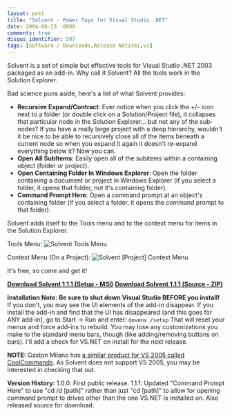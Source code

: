 ```yaml
---
layout: post
title: "Solvent - Power Toys for Visual Studio .NET"
date: 2004-06-25 -0800
comments: true
disqus_identifier: 597
tags: [Software / Downloads,Release Notices,vs]
---
```

Solvent is a set of simple but effective tools for Visual Studio .NET
2003 packaged as an add-in. Why call it Solvent? All the tools work in
the Solution Explorer.
 
 Bad science puns aside, here's a list of what Solvent provides:
-   **Recursive Expand/Contract**: Ever notice when you click the +/-
    icon next to a folder (or double click on a Solution/Project file),
    it collapses that particular node in the Solution Explorer... but
    not any of the sub-nodes? If you have a really large project with a
    deep hierarchy, wouldn't it be nice to be able to recursively close
    all of the items beneath a current node so when you expand it again
    it doesn't re-expand everything below it? Now you can.
-   **Open All SubItems**: Easily open all of the subitems within a
    containing object (folder or project).
-   **Open Containing Folder In Windows Explorer**: Open the folder
    containing a document or project in Windows Explorer (if you select
    a folder, it opens that folder, not it's containing folder).
-   **Command Prompt Here**: Open a command prompt at an object's
    containing folder (if you select a folder, it opens the command
    prompt to that folder).


 
 Solvent adds itself to the Tools menu and to the context menu for items
in the Solution Explorer.
 
 Tools Menu:
 ![Solvent Tools
Menu](https://hyqi8g.blu.livefilestore.com/y2p2XpE0qZNmHBcBrP88MjkIvRXWY23c0Gpk_WWtRuCiGNWSwfU3yn43Vxpn2eskx4rgJ-2hJqY0LOA46dDKoHJrzg_kWF18JaLUKmn3nJFGaI/20040625solventtoolsmenu.gif?psid=1)
 
 Context Menu (On a Project):
 ![Solvent [Project] Context
Menu](https://hyqi8g.blu.livefilestore.com/y2pFoM50LtX3ZNYV5L8qfofDFfxNiNMRw1FNURkQpMIVRviOjdBrMTwy1M5g8J9albzdMgU1bafgAQNpNPbSLjaI8TglmaqRkKI3J3C-37PRmQ/20040625solventcontextmenu.gif?psid=1)
 
 It's free, so come and get it!
 
 **[Download Solvent 1.1.1 (Setup -
MSI)](https://onedrive.live.com/redir?resid=C2CB832A5EC9B707!45403&authkey=!ABLyja07P6_qyeM&ithint=file%2cmsi)**
 **[Download Solvent 1.1.1 (Source -
ZIP)](https://onedrive.live.com/redir?resid=C2CB832A5EC9B707!45402&authkey=!AHNK1SA76npqzGg&ithint=file%2czip)**
 
 **Installation Note: Be sure to shut down Visual Studio BEFORE you
install!** If you don't, you may see the UI elements of the add-in
disappear. If you install the add-in and find that the UI has
disappeared (and this goes for ANY add-in), go to Start -\> Run and
enter:
 `devenv /setup`
 That will reset your menus and force add-ins to rebuild. You may lose
any customizations you make to the standard menu bars, though (like
adding/removing buttons on bars). I'll add a check for VS.NET on install
for the next release.
 
 **NOTE:** Gaston Milano has [a similar product for VS 2005 called
CoolCommands](http://weblogs.asp.net/gmilano/archive/2006/05/10/446010.aspx).
As Solvent does not support VS 2005, you may be interested in checking
that out.
 
 **Version History:**
 1.0.0: First public release.
 1.1.1: Updated "Command Prompt Here" to use "cd /d [path]" rather than
just "cd [path]" to allow for opening command prompt to drives other
than the one VS.NET is installed on. Also released source for download.
